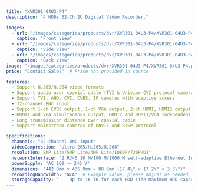 ```yaml
---
title: "XVR301-04U3-P4"
description: "4 HDDs 32-Ch 2U Digital Video Recorder."

images:
  - url: "/images/categories/products/dvr/XVR301-04U3-P4/XVR301-04U3-P4.png"
    caption: "Front view"
  - url: "/images/categories/products/dvr/XVR301-04U3-P4/XVR301-04U3-P41.png"
    caption: "Side view"
  - url: "/images/categories/products/dvr/XVR301-04U3-P4/XVR301-04U3-P42.png"
    caption: "Back view"
image: "/images/categories/products/dvr/XVR301-04U3-P4/XVR301-04U3-P4.png"  # Actual image path
price: "Contact Sales"  # Price not provided in source

features:
  - Support H.265/H.264 video formats
  - Support audio over coaxial cable (TVI & Uniview CVI protocol cameras)
  - Support TVI, AHD, CVI, CVBS, IP cameras with adaptive access
  - 32-channel BNC input
  - Support 1-ch CVBS output, 1-ch VGA output, 2-ch HDMI, HDMI2 output at up to 4K (3840 x 2160)
  - HDMI1 and VGA simultaneous output, HDMI2 and HDMI1/VGA independent output
  - Long transmission distance over coaxial cable
  - Support mainstream cameras of ONVIF and RTSP protocol

specifications:
  channels: "32-channel BNC input"
  videoCompression: "Ultra 265/H.265/H.264"
  resolution: 8MP Lite/5MP Lite/4MP Lite/1080P/720P/D1"
  networkInterface: "2 RJ45 10 M/100 M/1000 M self-adaptive Ethernet Interface"
  powerSupply: "AC 100 ～ 240 V"
  dimensions: "442.0mm × 435.9mm × 88.6mm (17.4\" × 17.2\" × 3.5\")"
  recordingBandwidth: "N/A"  # Example value, please adjust as needed
  storageCapacity: "	Up to 16 TB for each HDD (The maximum HDD capacity varies with environment temperature)"  # Example value, please adjust as needed
---
```

